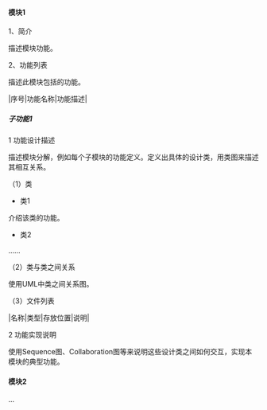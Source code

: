 #### 模块1
1、简介

描述模块功能。

2、功能列表

描述此模块包括的功能。

|序号|功能名称|功能描述|


##### 子功能1
1 功能设计描述

描述模块分解，例如每个子模块的功能定义。定义出具体的设计类，用类图来描述其相互关系。

（1）类

- 类1

介绍该类的功能。

- 类2

……

（2）类与类之间关系

使用UML中类之间关系图。


（3）文件列表

|名称|类型|存放位置|说明|


2 功能实现说明

使用Sequence图、Collaboration图等来说明这些设计类之间如何交互，实现本模块的典型功能。

#### 模块2

...
